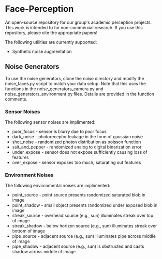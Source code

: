 # Face-Perception
An open-source repository for our group's academic perception projects. This work is intended to for non-commercial research. If you use this repository, please cite the appropriate papers!

The following utilities are currently supported:
* Synthetic noise augmentation


## Noise Generators
To use the noise generators, clone the noise directory and modify the noise_faces.py script to match your data setup. Note that this uses the functions in the noise_generators_camera.py and noise_generators_environment.py files. Details are provided in the function comments.

### Sensor Noises
The following sensor noises are implimented:
  * poor_focus - sensor is blurry due to poor focus
  * dark_noise - photoreceptor leakage in the form of gaussian noise
  * shot_noise - randomized photon distribution as poisson function
  * salt_and_pepper - randomized analog to digital binarization error
  * under_expose - sensor does not expose sufficiently causing loss of features
  * over_expose - sensor exposes too much, saturating out features
  
### Environment Noises
The following environmental noises are implimented:
  * point_source - point source presents randomized saturated blob in image
  * point_shadow - small object presents randomized under exposed blob in image
  * streak_source - overhead source (e.g., sun) illuminates streak over top of image
  * streak_shadow - below horizon source (e.g., sun) illuminates streak over bottom of image
  * pipe_source - adjacent source (e.g., sun) illuminates pipe across middle of image
  * pipe_shadow - adjacent source (e.g., sun) is obstructed and casts shadow across middle of image
